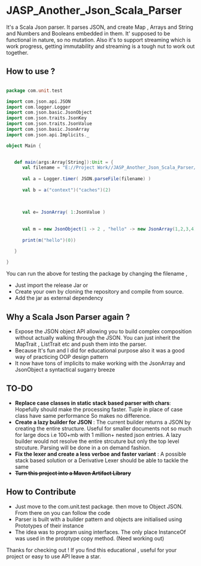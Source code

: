 # JASP_Another_Json_Scala_Parser
It's a Scala Json parser. It parses JSON, and create Map , Arrays and String and Numbers and Booleans embedded in them. It' supposed to be functional in nature, so no mutation. Also it's to support streaming which is work progress, getting immutability and streaming is a tough nut to work out together.  

## How to use ?

```scala

package com.unit.test

import com.json.api.JSON
import com.logger.Logger
import com.json.basic.JsonObject
import com.json.traits.JsonKey
import com.json.traits.JsonValue
import com.json.basic.JsonArray
import com.json.api.Implicits._

object Main {
  

   def main(args:Array[String]):Unit = {
      val filename = "E://Project Work//JASP_Another_Json_Scala_Parser//JsonParser//test.json"
      
      val a = Logger.timer( JSON.parseFile(filename) )
  
      val b = a("context")("caches")(2)
     
      
      
      val e= JsonArray( 1:JsonValue )
      
      
      val m = new JsonObject(1 -> 2 , "hello" -> new JsonArray(1,2,3,4) , 4 -> new JsonArray(1,2,3)  )
      
      print(m("hello")(0))

   }
  
}

```  

You can run the above for testing the package by changing the filename , 
* Just import the release Jar or 
* Create your own by cloning the repository and compile from source.
* Add the jar as external dependency


## Why a Scala Json Parser again ?  
* Expose the JSON object API allowing you to build complex composition without actually walking through the JSON.
  You can just inherit the MapTrait , ListTrait etc and push them into the parser.
* Because It's fun and I did for educational purpose also it was a good way of practicing OOP design pattern  
* It now have tons of implicits to make working with the JsonArray and JsonObject a syntactical sugarry breeze

## TO-DO 

* **Replace case classes in static stack based parser with chars**: Hopefully should make the processing faster. 
    Tuple in place of case class have same performance So makes no difference.
* **Create a lazy builder for JSON** : The current builder returns a JSON by creating the entire structure. 
    Useful for smaller documents not so much for large docs i.e 100+mb with 1 million+ nested json entries.
    A lazy builder would not resolve the entire strcuture but only the top level strcuture. Parsing will be done
    in a on demand fashion.
* **Fix the lexer and create a less verboe and faster variant** : A possible stack based solution or a Derivative Lexer
    should be able to tackle the same
* ~~**Turn this project into a Maven Artifact Library**~~ 

## How to Contribute
* Just move to the com.unit.test package. then move to Object JSON. From there on you can follow the code
* Parser is built with a builder pattern and objects are initialised using Prototypes of their instance
* The idea was to program using interfaces. The only place InstanceOf was used in the prototype copy method. (Need working out)  


Thanks for checking out ! If you find this educational , useful for your project or easy to use API leave a star.
